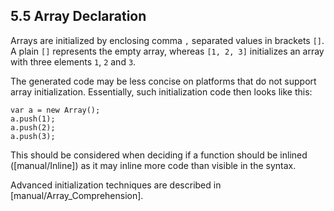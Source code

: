 ## 5.5 Array Declaration

Arrays are initialized by enclosing comma `,` separated values in brackets `[]`. A plain `[]` represents the empty array, whereas `[1, 2, 3]` initializes an array with three elements `1`, `2` and `3`.

The generated code may be less concise on platforms that do not support array initialization. Essentially, such initialization code then looks like this:

```
var a = new Array();
a.push(1);
a.push(2);
a.push(3);
```
This should be considered when deciding if a function should be inlined ([manual/Inline]) as it may inline more code than visible in the syntax.

Advanced initialization techniques are described in [manual/Array_Comprehension].